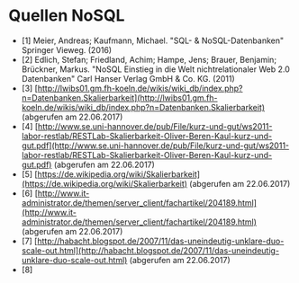 # Quellen NoSQL

* [1] Meier, Andreas; Kaufmann, Michael. "SQL- & NoSQL-Datenbanken" Springer Vieweg. (2016)  
* [2] Edlich, Stefan; Friedland, Achim; Hampe, Jens; Brauer, Benjamin; Brückner, Markus. "NoSQL Einstieg in die Welt nichtrelationaler Web 2.0 Datenbanken" Carl Hanser Verlag GmbH & Co. KG. (2011)  
* [3] [http://lwibs01.gm.fh-koeln.de/wikis/wiki_db/index.php?n=Datenbanken.Skalierbarkeit](http://lwibs01.gm.fh-koeln.de/wikis/wiki_db/index.php?n=Datenbanken.Skalierbarkeit) (abgerufen am 22.06.2017)  
* [4] [http://www.se.uni-hannover.de/pub/File/kurz-und-gut/ws2011-labor-restlab/RESTLab-Skalierbarkeit-Oliver-Beren-Kaul-kurz-und-gut.pdf](http://www.se.uni-hannover.de/pub/File/kurz-und-gut/ws2011-labor-restlab/RESTLab-Skalierbarkeit-Oliver-Beren-Kaul-kurz-und-gut.pdf) (abgerufen am 22.06.2017)  
* [5] [https://de.wikipedia.org/wiki/Skalierbarkeit](https://de.wikipedia.org/wiki/Skalierbarkeit) (abgerufen am 22.06.2017)  
* [6] [http://www.it-administrator.de/themen/server_client/fachartikel/204189.html](http://www.it-administrator.de/themen/server_client/fachartikel/204189.html) (abgerufen am 22.06.2017)  
* [7] [http://habacht.blogspot.de/2007/11/das-uneindeutig-unklare-duo-scale-out.html](http://habacht.blogspot.de/2007/11/das-uneindeutig-unklare-duo-scale-out.html) (abgerufen am 22.06.2017)  
* [8] 